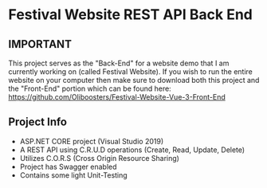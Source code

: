 # Festival Website REST API Back End

## IMPORTANT

This project serves as the "Back-End" for a website demo that I am currently working on (called Festival Website). If you wish to run the entire website on your computer then make sure to download both this project and the "Front-End" portion which can be found here: https://github.com/Oliboosters/Festival-Website-Vue-3-Front-End

## Project Info

 - ASP.NET CORE project (Visual Studio 2019)
 - A REST API using C.R.U.D operations (Create, Read, Update, Delete)
 - Utilizes C.O.R.S (Cross Origin Resource Sharing)
 - Project has Swagger enabled
 - Contains some light Unit-Testing
